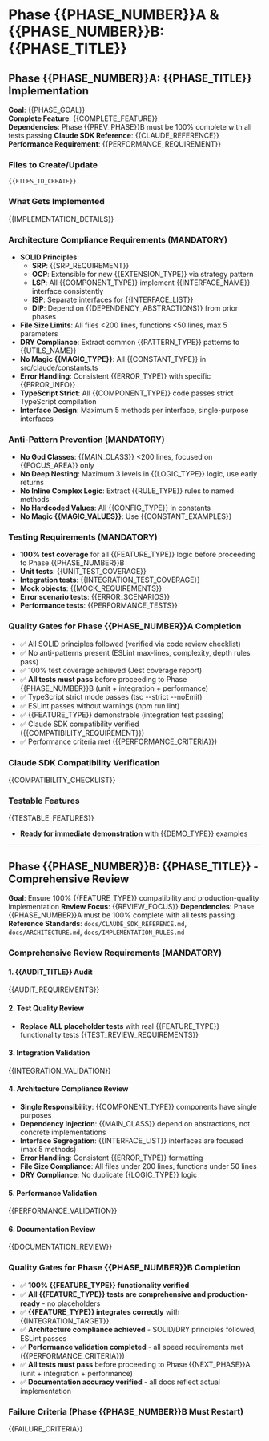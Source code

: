 # Phase {{PHASE_NUMBER}}A & {{PHASE_NUMBER}}B: {{PHASE_TITLE}}

## Phase {{PHASE_NUMBER}}A: {{PHASE_TITLE}} Implementation

**Goal**: {{PHASE_GOAL}}  
**Complete Feature**: {{COMPLETE_FEATURE}}  
**Dependencies**: Phase {{PREV_PHASE}}B must be 100% complete with all tests passing
**Claude SDK Reference**: {{CLAUDE_REFERENCE}}
**Performance Requirement**: {{PERFORMANCE_REQUIREMENT}}

### Files to Create/Update

```
{{FILES_TO_CREATE}}
```

### What Gets Implemented

{{IMPLEMENTATION_DETAILS}}

### Architecture Compliance Requirements (MANDATORY)

- **SOLID Principles**:
  - **SRP**: {{SRP_REQUIREMENT}}
  - **OCP**: Extensible for new {{EXTENSION_TYPE}} via strategy pattern
  - **LSP**: All {{COMPONENT_TYPE}} implement {{INTERFACE_NAME}} interface consistently
  - **ISP**: Separate interfaces for {{INTERFACE_LIST}}
  - **DIP**: Depend on {{DEPENDENCY_ABSTRACTIONS}} from prior phases
- **File Size Limits**: All files <200 lines, functions <50 lines, max 5 parameters
- **DRY Compliance**: Extract common {{PATTERN_TYPE}} patterns to {{UTILS_NAME}}
- **No Magic {{MAGIC_TYPE}}**: All {{CONSTANT_TYPE}} in src/claude/constants.ts
- **Error Handling**: Consistent {{ERROR_TYPE}} with specific {{ERROR_INFO}}
- **TypeScript Strict**: All {{COMPONENT_TYPE}} code passes strict TypeScript compilation
- **Interface Design**: Maximum 5 methods per interface, single-purpose interfaces

### Anti-Pattern Prevention (MANDATORY)

- **No God Classes**: {{MAIN_CLASS}} <200 lines, focused on {{FOCUS_AREA}} only
- **No Deep Nesting**: Maximum 3 levels in {{LOGIC_TYPE}} logic, use early returns
- **No Inline Complex Logic**: Extract {{RULE_TYPE}} rules to named methods
- **No Hardcoded Values**: All {{CONFIG_TYPE}} in constants
- **No Magic {{MAGIC_VALUES}}**: Use {{CONSTANT_EXAMPLES}}

### Testing Requirements (MANDATORY)

- **100% test coverage** for all {{FEATURE_TYPE}} logic before proceeding to Phase {{PHASE_NUMBER}}B
- **Unit tests**: {{UNIT_TEST_COVERAGE}}
- **Integration tests**: {{INTEGRATION_TEST_COVERAGE}}
- **Mock objects**: {{MOCK_REQUIREMENTS}}
- **Error scenario tests**: {{ERROR_SCENARIOS}}
- **Performance tests**: {{PERFORMANCE_TESTS}}

### Quality Gates for Phase {{PHASE_NUMBER}}A Completion

- ✅ All SOLID principles followed (verified via code review checklist)
- ✅ No anti-patterns present (ESLint max-lines, complexity, depth rules pass)
- ✅ 100% test coverage achieved (Jest coverage report)
- ✅ **All tests must pass** before proceeding to Phase {{PHASE_NUMBER}}B (unit + integration + performance)
- ✅ TypeScript strict mode passes (tsc --strict --noEmit)
- ✅ ESLint passes without warnings (npm run lint)
- ✅ {{FEATURE_TYPE}} demonstrable (integration test passing)
- ✅ Claude SDK compatibility verified ({{COMPATIBILITY_REQUIREMENT}})
- ✅ Performance criteria met ({{PERFORMANCE_CRITERIA}})

### Claude SDK Compatibility Verification

{{COMPATIBILITY_CHECKLIST}}

### Testable Features

{{TESTABLE_FEATURES}}

- **Ready for immediate demonstration** with {{DEMO_TYPE}} examples

---

## Phase {{PHASE_NUMBER}}B: {{PHASE_TITLE}} - Comprehensive Review

**Goal**: Ensure 100% {{FEATURE_TYPE}} compatibility and production-quality implementation
**Review Focus**: {{REVIEW_FOCUS}}
**Dependencies**: Phase {{PHASE_NUMBER}}A must be 100% complete with all tests passing
**Reference Standards**: `docs/CLAUDE_SDK_REFERENCE.md`, `docs/ARCHITECTURE.md`, `docs/IMPLEMENTATION_RULES.md`

### Comprehensive Review Requirements (MANDATORY)

#### 1. {{AUDIT_TITLE}} Audit

{{AUDIT_REQUIREMENTS}}

#### 2. Test Quality Review

- **Replace ALL placeholder tests** with real {{FEATURE_TYPE}} functionality tests
  {{TEST_REVIEW_REQUIREMENTS}}

#### 3. Integration Validation

{{INTEGRATION_VALIDATION}}

#### 4. Architecture Compliance Review

- **Single Responsibility**: {{COMPONENT_TYPE}} components have single purposes
- **Dependency Injection**: {{MAIN_CLASS}} depend on abstractions, not concrete implementations
- **Interface Segregation**: {{INTERFACE_LIST}} interfaces are focused (max 5 methods)
- **Error Handling**: Consistent {{ERROR_TYPE}} formatting
- **File Size Compliance**: All files under 200 lines, functions under 50 lines
- **DRY Compliance**: No duplicate {{LOGIC_TYPE}} logic

#### 5. Performance Validation

{{PERFORMANCE_VALIDATION}}

#### 6. Documentation Review

{{DOCUMENTATION_REVIEW}}

### Quality Gates for Phase {{PHASE_NUMBER}}B Completion

- ✅ **100% {{FEATURE_TYPE}} functionality verified**
- ✅ **All {{FEATURE_TYPE}} tests are comprehensive and production-ready** - no placeholders
- ✅ **{{FEATURE_TYPE}} integrates correctly** with {{INTEGRATION_TARGET}}
- ✅ **Architecture compliance achieved** - SOLID/DRY principles followed, ESLint passes
- ✅ **Performance validation completed** - all speed requirements met ({{PERFORMANCE_CRITERIA}})
- ✅ **All tests must pass** before proceeding to Phase {{NEXT_PHASE}}A (unit + integration + performance)
- ✅ **Documentation accuracy verified** - all docs reflect actual implementation

### Failure Criteria (Phase {{PHASE_NUMBER}}B Must Restart)

{{FAILURE_CRITERIA}}
